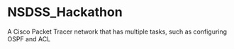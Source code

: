 # NSDSS_Hackathon
A Cisco Packet Tracer network that has multiple tasks, such as configuring OSPF and ACL
